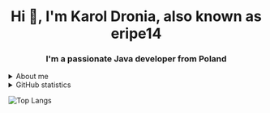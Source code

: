 <h1 align="center">Hi 👋, I'm Karol Dronia, also known as eripe14</h1>
<h3 align="center">I'm a passionate Java developer from Poland</h3>

<details>
  <summary>About me</summary>
  - 🤝 I am a member of the EternalCode organization, which focuses on developing open-source projects. [Google](https://www.google.com)

  - 🔭 I’m currently learning **Java**

  - 📫 How to reach me **Discord -> eripe14#6990**

  - ⚡ Fun fact **I absolutely love dogs**
</details>

<details>
  <summary>GitHub statistics</summary>
  <p align = "center">
    ![Anurag's GitHub stats](https://github-readme-stats.vercel.app/api?username=eripe14&count_private=true&show_icons=true&theme=dracula)
  </p>
</details>



![Top Langs](https://github-readme-stats.vercel.app/api/top-langs/?username=eripe14&layout=compact&theme=dracula)
